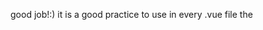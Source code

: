 good job!:) it is a good practice to use in every .vue file the <script setup> even if the <script> tag also works, to maintain coherence
